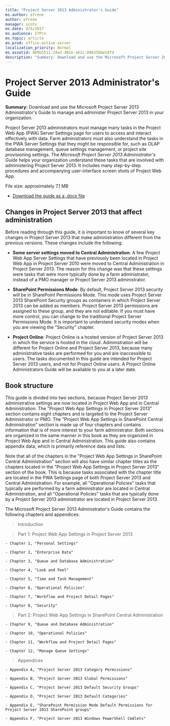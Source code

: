 ```yaml
---
title: "Project Server 2013 Administrator's Guide"
ms.author: efrene
author: efrene
manager: scotv
ms.date: 9/6/2017
ms.audience: ITPro
ms.topic: article
ms.prod: office-online-server
localization_priority: Normal
ms.assetid: 409b5511-24a2-482e-a62c-896256be58fd
description: "Summary: Download and use the Microsoft Project Server 2013 Administrator's Guide to manage and administer Project Server 2013 in your organization."
---
```


# Project Server 2013 Administrator's Guide
 
 **Summary:** Download and use the Microsoft Project Server 2013 Administrator's Guide to manage and administer Project Server 2013 in your organization.
  
Project Server 2013 administrators must manage many tasks in the Project Web App (PWA) Server Settings page for users to access and interact effectively with data. Farm administrators must also understand the tasks in the PWA Server Settings that they might be responsible for, such as OLAP database management, queue settings management, or project site provisioning settings. The  *Microsoft Project Server 2013 Administrator's Guide*  helps your organization understand these tasks that are involved with administering Project Server 2013. It includes many step-by-step procedures and accompanying user-interface screen shots of Project Web App.
  
File size: approximately 7.1 MB
  
- [Download the guide as a .docx file](https://go.microsoft.com/fwlink/p/?LinkId=299886)
    
## Changes in Project Server 2013 that affect administration

Before reading through this guide, it is important to know of several key changes in Project Server 2013 that make administration different from the previous versions. These changes include the following:
  
- **Some server settings moved to Central Administration**: A few Project Web App Server Settings that have previously been located in Project Web App in Project Server 2010 were moved to Central Administration in Project Server 2013. The reason for this change was that these settings were tasks that were more typically done by a farm administrator, instead of a PMO manager or Project Server 2013 administrator.
    
- **SharePoint Permissions Mode**: By default, Project Server 2013 security will be in SharePoint Permissions Mode. This mode uses Project Server 2013 SharePoint Security groups as containers in which Project Server 2013 can be added as members. Project Server 2013 permissions are assigned to these group, and they are not editable. If you must have more control, you can change to the traditional Project Server Permissions Mode. It is important to understand security modes when you are viewing the "Security" chapter.
    
- **Project Online**: Project Online is a hosted version of Project Server 2013 in which the service is hosted in the cloud. Administration will be different for Project Online and Project Server 2013, because many administrative tasks are performed for you and are inaccessible to users. The tasks documented in this guide are intended for Project Server 2013 users, and not for Project Online users. A Project Online Administrators Guide will be available to you at a later date.
    
## Book structure

This guide is divided into two sections, because Project Server 2013 administrative settings are now located in Project Web App and in Central Administration. The "Project Web App Settings in Project Server 2013" section contains eight chapters and is targeted to the Project Server Administrator or PMO. The "Project Web App Settings in SharePoint Central Administration" section is made up of four chapters and contains information that is of more interest to your farm administrator. Both sections are organized in the same manner in this book as they are organized in Project Web App and in Central Administration. This guide also contains appendix data, which is primarily reference data and lists.
  
Note that all of the chapters in the "Project Web App Settings in SharePoint Central Administration" section will also have similar chapter titles as the chapters located in the "Project Web App Settings in Project Server 2013" section of the book. This is because tasks associated with the chapter title are located in the PWA Settings page of both Project Server 2013 and Central Administration. For example, all "Operational Policies" tasks that typically are performed by a farm administrator are located in Central Administration, and all "Operational Policies" tasks that are typically done by a Project Server 2013 administrator are located in Project Server 2013.
  
The Microsoft Project Server 2013 Administrator's Guide contains the following chapters and appendices:
  
> Introduction
    
> Part 1: Project Web App Settings in Project Server 2013
    
    - Chapter 1, "Personal Settings"
    
    - Chapter 2, "Enterprise Data"
    
    - Chapter 3, "Queue and Database Administration"
    
    - Chapter 4, "Look and Feel"
    
    - Chapter 5, "Time and Task Management"
    
    - Chapter 6, "Operational Policies"
    
    - Chapter 7, "Workflow and Project Detail Pages"
    
    - Chapter 8, "Security"
    
> Part 2: Project Web App Settings in SharePoint Central Administration
    
    - Chapter 9, "Queue and Database Administration"
    
    - Chapter 10, "Operational Policies"
    
    - Chapter 11, "Workflow and Project Detail Pages"
    
    - Chapter 12, "Manage Queue Settings"
    
> Appendices
    
    - Appendix A, "Project Server 2013 Category Permissions"
    
    - Appendix B, "Project Server 2013 Global Permissions"
    
    - Appendix C, "Project Server 2013 Default Security Groups"
    
    - Appendix D, "Project Server 2013 Default Categories"
    
    - Appendix E, "SharePoint Permission Mode Default Permissions for Project Server 2013 SharePoint groups"
    
    - Appendix F, "Project Server 2013 Windows PowerShell Cmdlets"
    

